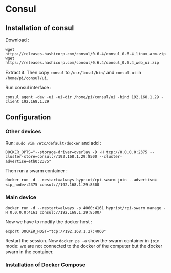 # Consul

## Installation of consul

Download :
    
    wget https://releases.hashicorp.com/consul/0.6.4/consul_0.6.4_linux_arm.zip
    wget https://releases.hashicorp.com/consul/0.6.4/consul_0.6.4_web_ui.zip

Extract it. Then copy `consul` to `/usr/local/bin/` and `consul-ui` in `/home/pi/consul/ui`.

Run consul interface :

    consul agent -dev -ui -ui-dir /home/pi/consul/ui -bind 192.168.1.29 -client 192.168.1.29

## Configuration

### Other devices

Run: `sudo vim /etc/default/docker` and add :

    DOCKER_OPTS="--storage-driver=overlay -D -H tcp://0.0.0.0:2375 --cluster-store=consul://192.168.1.29:8500 --cluster-advertise=eth0:2375"

Then run a swarm container :

    docker run -d --restart=always hypriot/rpi-swarm join --advertise=<ip_node>:2375 consul://192.168.1.29:8500

### Main device

    docker run -d --restart=always -p 4060:4161 hypriot/rpi-swarm manage -H 0.0.0.0:4161 consul://192.168.1.29:8500/
    
Now we have to modify the docker host :

    export DOCKER_HOST="tcp://192.168.1.27:4060"

Restart the session. Now `docker ps -a` show the swarm container in `join` mode: we are not connected to the docker of the computer but the docker swarn in the container.

### Installation of Docker Compose

